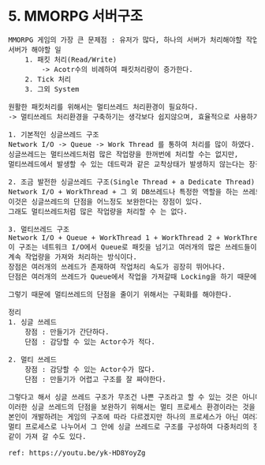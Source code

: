 # 5. MMORPG 서버구조

<pre>
MMORPG 게임의 가장 큰 문제점 : 유저가 많다, 하나의 서버가 처리해야할 작업량이 많다.
서버가 해야할 일  
    1. 패킷 처리(Read/Write)
        -> Acotr수의 비례하여 패킷처리량이 증가한다.
    2. Tick 처리
    3. 그외 System

원활한 패킷처리를 위해서는 멀티쓰레드 처리환경이 필요하다.
-> 멀티쓰레드 처리환경을 구축하기는 생각보다 쉽지않으며, 효율적으로 사용하기위해서는 잘짜여진 구조가 필요하다.

1. 기본적인 싱글쓰레드 구조
Network I/O -> Queue -> Work Thread 를 통하여 처리를 많이 하였다.
싱글쓰레드는 멀티쓰레드처럼 많은 작업량을 한꺼번에 처리할 수는 없지만, 
멀티쓰레드에서 발생할 수 있는 데드락과 같은 교착상태가 발생하지 않는다는 장점이 있다.

2. 조금 발전한 싱글쓰레드 구조(Single Thread + a Dedicate Thread)
Network I/O + WorkThread + 그 외 DB쓰레드나 특정한 역할을 하는 쓰레드를 추가하는 구조도 있다.
이것은 싱글쓰레드의 단점을 어느정도 보완한다는 장점이 있다.
그래도 멀티쓰레드처럼 많은 작업량을 처리할 수 는 없다.

3. 멀티쓰레드 구조
Network I/O + Queue + WorkThread 1 + WorkThread 2 + WorkThread 3 ....
이 구조는 네트워크 I/O에서 Queue로 패킷을 넘기고 여러개의 많은 쓰레드들이 Queue에서
계속 작업량을 가져와 처리하는 방식이다.
장점은 여러개의 쓰레드가 존재하여 작업처리 속도가 굉장히 뛰어나다.
단점은 여러개의 쓰레드가 Queue에서 작업을 가져갈때 Locking을 하기 때문에 그로인해 많은 문제가 발생할 수 있다.

그렇기 때문에 멀티쓰레드의 단점을 줄이기 위해서는 구획화를 해야한다.

정리
1. 싱글 쓰레드 
    장점 : 만들기가 간단하다.
    단점 : 감당할 수 있는 Actor수가 적다.

2. 멀티 쓰레드
    장점 : 감당할 수 있는 Actor수가 많다.
    단점 : 만들기가 어렵고 구조를 잘 짜야한다.

그렇다고 해서 싱글 쓰레드 구조가 무조건 나쁜 구조라고 할 수 있는 것은 아니다.
이러한 싱글 쓰레드의 단점을 보완하기 위해서는 멀티 프로세스 환경이라는 것을 이용할 수 있다.
본인이 개발하려는 게임의 구조에 따라 다르겠지만 하나의 프로세스가 아닌 여러개로 구획화 시킬 수 있는 구조라면
멀티 프로세스로 나누어서 그 안에 싱글 쓰레드로 구조를 구성하여 다중처리의 장점과 싱글쓰레드의 구현의 심플함의 장점을
같이 가져 갈 수도 있다. 

ref: https://youtu.be/yk-HD8YoyZg
</pre>

